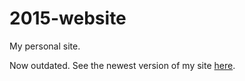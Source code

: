 # 2015-website
My personal site.

Now outdated. See the newest version of my site [here](https://github.com/ZacharyEspiritu/zacharyespiritu.github.io).
